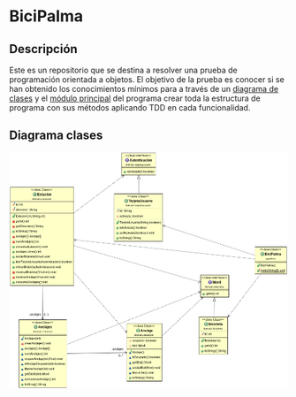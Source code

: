 # BiciPalma

## Descripción

Este es un repositorio que se destina a resolver una prueba de programación orientada a objetos. El objetivo de la prueba es conocer si se han obtenido los conocimientos mínimos para a través de un [diagrama de clases](#diagrama-clases) y el [módulo principal](/src/main/java/edu/craptocraft/BiciPalma.java) del programa crear toda la estructura de programa con sus métodos aplicando TDD en cada funcionalidad. 


## Diagrama clases
![diagrama](/diagrama_clases_UML.png)
